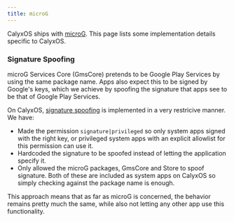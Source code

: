 ```yaml
---
title: microG
---
```


CalyxOS ships with [microG](../../features/microg). This page lists some implementation details specific to CalyxOS.

### Signature Spoofing
microG Services Core (GmsCore) pretends to be Google Play Services by using the same package name. Apps also expect this to be signed by Google's keys, which we achieve by spoofing the signature that apps see to be that of Google Play Services.

On CalyxOS, [signature spoofing](https://review.calyxos.org/c/CalyxOS/platform_frameworks_base/+/388) is implemented in a very restricive manner. We have:
* Made the permission `signature|privileged` so only system apps signed with the right key, or privileged system apps with an explicit allowlist for this permission can use it.
* Hardcoded the signature to be spoofed instead of letting the application specify it.
* Only allowed the microG packages, GmsCore and Store to spoof signature. Both of these are included as system apps on CalyxOS so simply checking against the package name is enough.

This approach means that as far as microG is concerned, the behavior remains pretty much the same, while also not letting any other app use this functionality.
